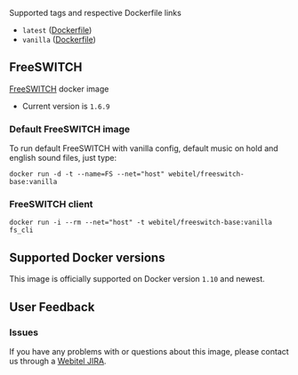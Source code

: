 Supported tags and respective Dockerfile links

- `latest` ([Dockerfile](https://github.com/kovalyshyn/docker-freeswitch/blob/master/Dockerfile))
- `vanilla` ([Dockerfile](https://github.com/kovalyshyn/docker-freeswitch/blob/vanilla/Dockerfile))

## FreeSWITCH

[FreeSWITCH](http://www.freeswitch.org/) docker image

- Current version is `1.6.9`

### Default FreeSWITCH image

To run default FreeSWITCH with vanilla config, default music on hold and english sound files, just type:

	docker run -d -t --name=FS --net="host" webitel/freeswitch-base:vanilla

### FreeSWITCH client
	
	docker run -i --rm --net="host" -t webitel/freeswitch-base:vanilla fs_cli


## Supported Docker versions

This image is officially supported on Docker version `1.10` and newest.

## User Feedback

### Issues
If you have any problems with or questions about this image, please contact us through a [Webitel JIRA](https://my.webitel.com/).